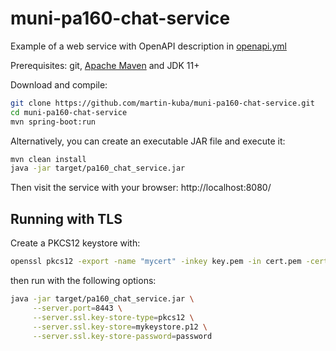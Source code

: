 # muni-pa160-chat-service
Example of a web service with OpenAPI description in [openapi.yml](src/main/resources/static/openapi.yml)

Prerequisites: git, [Apache Maven](https://maven.apache.org/) and JDK 11+ 

Download and compile:
```bash
git clone https://github.com/martin-kuba/muni-pa160-chat-service.git
cd muni-pa160-chat-service
mvn spring-boot:run
```
Alternatively, you can create an executable JAR file and execute it:
```bash
mvn clean install
java -jar target/pa160_chat_service.jar
```
Then visit the service with your browser: http://localhost:8080/

## Running with TLS

Create a PKCS12 keystore with:
```bash
openssl pkcs12 -export -name "mycert" -inkey key.pem -in cert.pem -certfile chain.pem -out mykeystore.p12
```
then run with the following options:
```bash
java -jar target/pa160_chat_service.jar \
     --server.port=8443 \
     --server.ssl.key-store-type=pkcs12 \
     --server.ssl.key-store=mykeystore.p12 \
     --server.ssl.key-store-password=password
```

